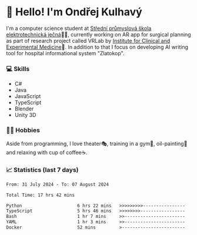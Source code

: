# 👋 Hello! I'm Ondřej Kulhavý

I'm a computer science student at [Střední průmyslová škola elektrotechnická ječná](https://www.spsejecna.cz/)👨‍🎓, currently working on AR app for surgical planning as part of research project called VRLab by [Institute for Clinical and Experimental Medicine](https://www.ikem.cz/en/)🏥.
In addition to that I focus on developing AI writing tool for hospital informational system "Zlatokop".

### 💻 Skills
- C#
- Java
- JavaScript
- TypeScript
- Blender
- Unity 3D

### 🏋️‍♂️ Hobbies

Aside from programming, I love theater🎭, training in a gym💪, oil-painting🎨 and relaxing with cup of coffee☕.
### 📈 Statistics (last 7 days)
<!--START_SECTION:waka-->

```txt
From: 31 July 2024 - To: 07 August 2024

Total Time: 17 hrs 42 mins

Python                     6 hrs 22 mins   >>>>>>>>>----------------   36.05 %
TypeScript                 5 hrs 46 mins   >>>>>>>>-----------------   32.59 %
Bash                       1 hr 7 mins     >>-----------------------   06.36 %
YAML                       1 hr 3 mins     >>-----------------------   06.02 %
Docker                     52 mins         >------------------------   04.91 %
```

<!--END_SECTION:waka-->



